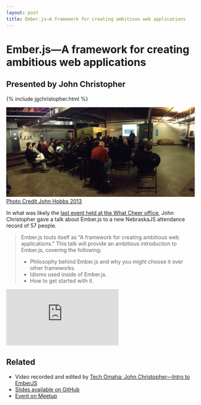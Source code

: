 ```yaml
---
layout: post
title: Ember.js—A framework for creating ambitious web applications
---
```


# Ember.js—A framework for creating ambitious web applications

## Presented by John Christopher

{% include jgchristopher.html %}

![A packed room for NebraskaJS](/img/talks/emberjs.jpeg)
[Photo Credit John Hobbs 2013](https://twitter.com/jmhobbs/status/309103100348743680)

In what was likely the [last event held at the What Cheer office](http://www.siliconprairienews.com/2013/03/i-live-in-omaha-creator-john-henry-mller-to-move-to-california), John Christopher gave a talk about Ember.js to a new NebraskaJS attendance record of 57 people.

> Ember.js touts itself as “A framework for creating ambitious web applications.” This talk will provide an ambitious introduction to Ember.js, covering the following:
> 
> * Philosophy behind Ember.js and why you might choose it over other frameworks.
> * Idioms used inside of Ember.js.
> * How to get started with it.

<div class="fluid-width-video-wrapper"><iframe src="http://www.youtube.com/embed/m_TKfIH7JN4" frameborder="0" allowfullscreen></iframe></div>

## Related

* Video recorded and edited by [Tech Omaha: John Christopher—Intro to EmberJS](http://techomaha.com/2013/03/john-christopher-ember-js/)
* [Slides available on GitHub](https://github.com/jgchristopher/nebraskajs-intro-to-ember)
* [Event on Meetup](http://www.meetup.com/nebraskajs/events/97861512/)